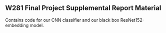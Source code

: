 ## W281 Final Project Supplemental Report Material

Contains code for our CNN classifier and our black box ResNet152-embedding model.
